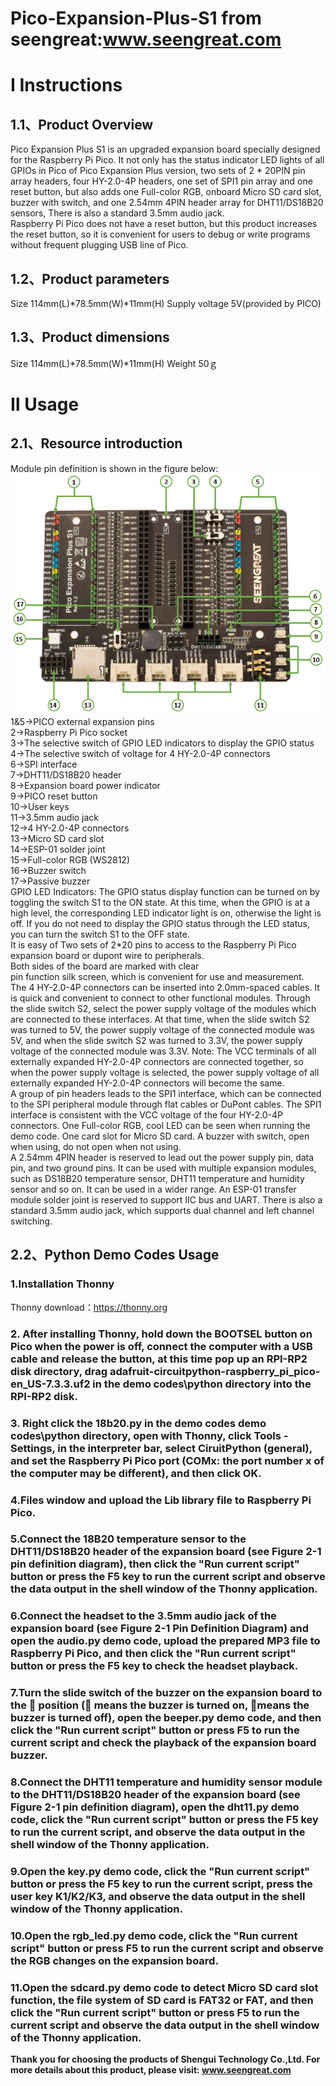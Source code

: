 Pico-Expansion-Plus-S1 from seengreat:www.seengreat.com
 =======================================
# Ⅰ  Instructions
## 1.1、Product Overview
Pico Expansion Plus S1 is an upgraded expansion board specially designed for the Raspberry Pi Pico. It not only has the status indicator LED lights of all GPIOs in Pico of Pico Expansion Plus version, two sets of 2 * 20PIN pin array headers, four HY-2.0-4P headers, one set of SPI1 pin array and one reset button, but also adds one Full-color RGB, onboard Micro SD card slot, buzzer with switch, and one 2.54mm 4PIN header array for DHT11/DS18B20 sensors, There is also a standard 3.5mm audio jack.<br>
Raspberry Pi Pico does not have a reset button, but this product increases the reset button, so it is convenient for users to debug or write programs without frequent plugging USB line of Pico.<br>
## 1.2、Product parameters
Size	114mm(L)*78.5mm(W)*11mm(H)
Supply voltage	5V(provided by PICO)

## 1.3、Product dimensions
Size	114mm(L)*78.5mm(W)*11mm(H)
Weight	50ｇ
# Ⅱ  Usage
## 2.1、Resource introduction
 Module pin definition is shown in the figure below:<br>
![image](https://github.com/seengreat/Pico-Expansion-Plus-S1/blob/main/Pico%20Expnsion%20PLUS%20S1.png)
1&5->PICO external expansion pins<br>
 2->Raspberry Pi Pico socket<br>
 3->The selective switch of GPIO LED indicators to display the GPIO status<br>
 4->The selective switch of voltage for 4 HY-2.0-4P connectors<br>
 6->SPI interface<br>
 7->DHT11/DS18B20 header<br>
 8->Expansion board power indicator<br>
 9->PICO reset button<br>
 10->User keys<br>
 11->3.5mm audio jack<br>
 12->4 HY-2.0-4P connectors<br>
 13->Micro SD card slot<br>
 14->ESP-01 solder joint<br>
 15->Full-color RGB (WS2812)<br>
 16->Buzzer switch<br>
 17->Passive buzzer<br>
GPIO LED Indicators: The GPIO status display function can be turned on by toggling the switch S1 to the ON state. At this time, when the GPIO is at a high level, the corresponding LED indicator light is on, otherwise the light is off. If you do not need to display the GPIO status through the LED status, you can turn the switch S1 to the OFF state.<br>
It is easy of Two sets of 2*20 pins to access to the Raspberry Pi Pico expansion board or dupont wire to peripherals. <br>Both sides of the board are marked with clear<br>
pin function silk screen, which is convenient for use and measurement.<br>
The 4 HY-2.0-4P connectors can be inserted into 2.0mm-spaced cables. It is quick and convenient to connect to other functional modules. Through the slide switch S2, select the power supply voltage of the modules which are connected to these interfaces. At that time, when the slide switch S2 was turned to 5V, the power supply voltage of the connected module was 5V, and when the slide switch S2 was turned to 3.3V, the power supply voltage of the connected module was 3.3V. Note: The VCC terminals of all externally expanded HY-2.0-4P connectors are connected together, so when the power supply voltage is selected, the power supply voltage of all externally expanded HY-2.0-4P connectors will become the same.<br>
A group of pin headers leads to the SPI1 interface, which can be connected to the SPI peripheral module through flat cables or DuPont cables. The SPI1 interface is consistent with the VCC voltage of the four HY-2.0-4P connectors. One Full-color RGB, cool LED can be seen when running the demo code. One card slot for Micro SD card. A buzzer with switch, open when using, do not open when not using.<br>
A 2.54mm 4PIN header is reserved to lead out the power supply pin, data pin, and two ground pins. It can be used with multiple expansion modules, such as DS18B20 temperature sensor, DHT11 temperature and humidity sensor and so on. It can be used in a wider range. An ESP-01 transfer module solder joint is reserved to support IIC bus and UART. There is also a standard 3.5mm audio jack, which supports dual channel and left channel switching.<br>
## 2.2、Python Demo Codes Usage
### 1.Installation Thonny
Thonny download：https://thonny.org<br>
### 2.  After installing Thonny, hold down the BOOTSEL button on Pico when the power is off, connect the computer with a USB cable and release the button, at this time pop up an RPI-RP2 disk directory, drag adafruit-circuitpython-raspberry_pi_pico-en_US-7.3.3.uf2 in the demo codes\python directory into the RPI-RP2 disk.
### 3.  Right click the 18b20.py in the demo codes demo codes\python directory, open with Thonny, click Tools - Settings, in the interpreter bar, select CiruitPython (general), and set the Raspberry Pi Pico port (COMx: the port number x of the computer may be different), and then click OK.
### 4.Files window and upload the Lib library file to Raspberry Pi Pico.
### 5.Connect the 18B20 temperature sensor to the DHT11/DS18B20 header of the expansion board (see Figure 2-1 pin definition diagram), then click the "Run current script" button or press the F5 key to run the current script and observe the data output in the shell window of the Thonny application.
### 6.Connect the headset to the 3.5mm audio jack of the expansion board (see Figure 2-1 Pin Definition Diagram) and open the audio.py demo code, upload the prepared MP3 file to Raspberry Pi Pico, and then click the "Run current script" button or press the F5 key to check the headset playback.
### 7.Turn the slide switch of the buzzer on the expansion board to the  position ( means the buzzer is turned on, means the buzzer is turned off), open the beeper.py demo code, and then click the "Run current script" button or press F5 to run the current script and check the playback of the expansion board buzzer.
### 8.Connect the DHT11 temperature and humidity sensor module to the DHT11/DS18B20 header of the expansion board (see Figure 2-1 pin definition diagram), open the dht11.py demo code, click the "Run current script" button or press the F5 key to run the current script, and observe the data output in the shell window of the Thonny application.
### 9.Open the key.py demo code, click the "Run current script" button or press the F5 key to run the current script, press the user key K1/K2/K3, and observe the data output in the shell window of the Thonny application.
### 10.Open the rgb_led.py demo code, click the "Run current script" button or press F5 to run the current script and observe the RGB changes on the expansion board.
### 11.Open the sdcard.py demo code to detect Micro SD card slot function, the file system of SD card is FAT32 or FAT, and then click the "Run current script" button or press F5 to run the current script and observe the data output in the shell window of the Thonny application.<br>

__Thank you for choosing the products of Shengui Technology Co.,Ltd. For more details about this product, please visit:
www.seengreat.com__

